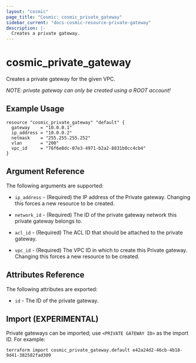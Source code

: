 ```yaml
---
layout: "cosmic"
page_title: "Cosmic: cosmic_private_gateway"
sidebar_current: "docs-cosmic-resource-private-gateway"
description: |-
  Creates a private gateway.
---
```


# cosmic_private_gateway

Creates a private gateway for the given VPC.

*NOTE: private gateway can only be created using a ROOT account!*

## Example Usage

```hcl
resource "cosmic_private_gateway" "default" {
  gateway    = "10.0.0.1"
  ip_address = "10.0.0.2"
  netmask    = "255.255.255.252"
  vlan       = "200"
  vpc_id     = "76f6e8dc-07e3-4971-b2a2-8831b0cc4cb4"
}
```

## Argument Reference

The following arguments are supported:

* `ip_address` - (Required) the IP address of the Private gateway. Changing this forces
    a new resource to be created.

* `network_id` - (Required) The ID of the private gateway network this private
    gateway belongs to.

* `acl_id` - (Required) The ACL ID that should be attached to the private gateway.

* `vpc_id` - (Required) The VPC ID in which to create this Private gateway. Changing
    this forces a new resource to be created.

## Attributes Reference

The following attributes are exported:

* `id` - The ID of the private gateway.

## Import (EXPERIMENTAL)

Private gateways can be imported; use `<PRIVATE GATEWAY ID>` as the import ID. For
example:

```shell
terraform import cosmic_private_gateway.default e42a24d2-46cb-4b18-9d41-382582fad309
```
